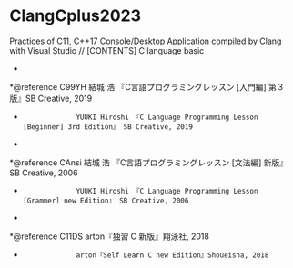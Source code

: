 # ClangCplus2023
Practices of C11, C++17 Console/Desktop Application compiled by Clang with Visual Studio // [CONTENTS] C language basic
 
*
*@reference C99YH  結城 浩 『C言語プログラミングレッスン [入門編] 第３版』SB Creative, 2019
*                  YUUKI Hiroshi 『C Language Programming Lesson [Beginner] 3rd Edition』 SB Creative, 2019
*                  
*@reference CAnsi  結城 浩 『C言語プログラミングレッスン [文法編] 新版』  SB Creative, 2006
*                  YUUKI Hiroshi 『C Language Programming Lesson [Grammer] new Edition』 SB Creative, 2006
*                   
*@reference C11DS  arton『独習 C 新版』翔泳社, 2018
*                  arton『Self Learn C new Edition』Shoueisha, 2018
                   
